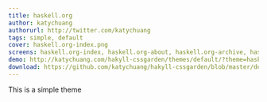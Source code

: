 ```yaml
---
title: haskell.org
author: katychuang
authorurl: http://twitter.com/katychuang
tags: simple, default
cover: haskell.org-index.png
screens: haskell.org-index, haskell.org-about, haskell.org-archive, haskell.org-contact, haskell.org-index
demo: http://katychuang.com/hakyll-cssgarden/themes/default/?theme=haskell.org
download: https://github.com/katychuang/hakyll-cssgarden/blob/master/default_theme/css/haskell.org.css
---
```


This is a simple theme
